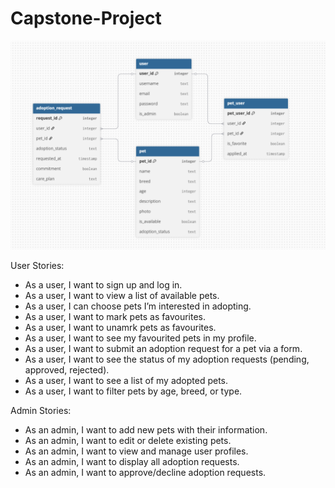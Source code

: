 # Capstone-Project

![PET ADOPTION ERD](<Screenshot 2025-10-09 125707.png>)


User Stories:
- As a user, I want to sign up and log in.
- As a user, I want to view a list of available pets.
- As a user, I can choose pets I’m interested in adopting.
- As a user, I want to mark pets as favourites.
- As a user, I want to unamrk pets as favourites.
- As a user, I want to see my favourited pets in my profile.
- As a user, I want to submit an adoption request for a pet via a form.
- As a user, I want to see the status of my adoption requests (pending, approved, rejected).
- As a user, I want to see a list of my adopted pets.
- As a user, I want to filter pets by age, breed, or type.

Admin Stories: 
- As an admin, I want to add new pets with their information.
- As an admin, I want to edit or delete existing pets.
- As an admin, I want to view and manage user profiles.
- As an admin, I want to display all adoption requests.
- As an admin, I want to approve/decline adoption requests.
